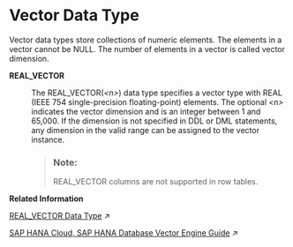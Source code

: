 <!-- loio04cfbb84101145d283680d28edb1e26e -->

# Vector Data Type

Vector data types store collections of numeric elements. The elements in a vector cannot be NULL. The number of elements in a vector is called vector dimension.




<dl>
<dt><b>

REAL\_VECTOR

</b></dt>
<dd>

The REAL\_VECTOR\(*<n\>*\) data type specifies a vector type with REAL \(IEEE 754 single-precision floating-point\) elements. The optional *<n\>* indicates the vector dimension and is an integer between 1 and 65,000. If the dimension is not specified in DDL or DML statements, any dimension in the valid range can be assigned to the vector instance.

> ### Note:  
> REAL\_VECTOR columns are not supported in row tables.



</dd>
</dl>

**Related Information**  


[REAL_VECTOR Data Type](https://help.sap.com/viewer/c40cab369db246f1a17feea1c031ddc1/2024_1_QRC/en-US/3e563557d6314060ae18a789aff4e400.html "The SAP HANA Cloud database has the built-in vector data type REAL_VECTOR.") :arrow_upper_right:

[SAP HANA Cloud, SAP HANA Database Vector Engine Guide](https://help.sap.com/viewer/c40cab369db246f1a17feea1c031ddc1/2024_1_QRC/en-US/8d2675524f454b248de942da9bc04777.html "This guide provides information about the SAP HANA Cloud vector engine.") :arrow_upper_right:

